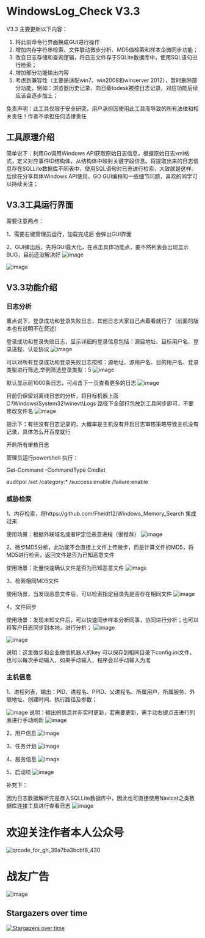 # WindowsLog_Check V3.3
V3.3 主要更新以下内容：
1. 将此前命令行界面换成GUI进行操作
2. 增加内存字符串检索、文件联动微步分析、MD5值检索和样本企微同步功能；
3. 改变日志存储和查询逻辑，将日志文件存于SQLite数据库中，使用SQL语句进行检索；
4. 增加部分功能输出内容
5. 考虑到兼容性（主要是适配win7、win2008和winserver 2012），暂时删除部分功能，例如：浏览器历史记录、向日葵todesk被控日志记录，对应功能后续应该会逐步加上；

免责声明：此工具仅限于安全研究，用户承担因使用此工具而导致的所有法律和相关责任！作者不承担任何法律责任

## 工具原理介绍
简单说下：利用Go调用Windows API获取原始日志信息，根据原始日志xml格式，定义对应事件ID结构体，从结构体中映射关键字段信息。将提取出来的日志信息存在SQLLite数据库不同表中，使用SQL语句对日志进行检索，大致就是这样。后续在分享具体Windows API使用、GO GUI编程和一些细节问题，喜欢的同学可以持续关注；

## V3.3工具运行界面
需要注意两点：

1、需要右键管理员运行，加载完成后 会弹出GUI界面

2、GUI弹出后，先将GUI最大化，在点击具体功能点，要不然列表会出现显示BUG，目前还没解决好
![image](https://github.com/user-attachments/assets/45fe7324-f945-4889-adc2-ab0e547a97c7)

![image](https://github.com/user-attachments/assets/0f5bc79a-3fb4-4ea6-998b-b3c66d3d6a30)

## V3.3功能介绍

### 日志分析
重点说下，登录成功和登录失败日志，其他日志大家自己点着看就行了（前面的版本也有说明不在赘述）

登录成功和登录失败日志，显示详细的登录信息包括：源目地址、目标用户名、登录进程、认证协议
![image](https://github.com/user-attachments/assets/0b4487a6-fdf0-4af6-8eb3-cd88f393be36)

可以对所有登录成功和登录失败日志按照：源地址、源用户名、目的用户名、登录类型进行筛选,举例筛选登录类型：5
![image](https://github.com/user-attachments/assets/3a70ce84-98e8-4bec-89bc-aaf78fd06d29)

默认显示前1000条日志，可点击下一页查看更多的日志
![image](https://github.com/user-attachments/assets/2f286b5e-642c-4cf5-8ae1-3d2d6d33eb1a)

目前仍保留对离线日志的分析，将目标机器上面C:\Windows\System32\winevt\Logs 路径下全部打包放到工具同步即可，不要修改文件名
![image](https://github.com/user-attachments/assets/ddb90142-8314-40ee-ad93-356f51fcbf80)

提示下：有些没有日志记录的，大概率是主机没有开启日志审核策略导致主机没有记录，具体怎么开百度就行

开启所有审核日志

管理员运行powershell 执行：

Get-Command -CommandType Cmdlet

auditpol /set /category:* /success:enable /failure:enable

### 威胁检索
1、内存检索，将https://github.com/Fheidt12/Windows_Memory_Search 集成过来

使用场景：根据外联域名或者IP定位恶意进程（很推荐）
![image](https://github.com/user-attachments/assets/74349e74-2751-496a-a3ca-c0b968551043)


2、微步MD5分析，此功能不会直接上文件上传微步，而是计算文件的MD5，将MD5进行检索，返回文件是否为已知恶意文件

使用场景：批量快速确认文件是否为已知恶意文件
![image](https://github.com/user-attachments/assets/9c9cedfb-3356-425c-9b39-ba40893cbad2)

3、检索相同MD5文件

使用场景，当发现恶意文件后，可以检索指定目录先是否存在相同文件
![image](https://github.com/user-attachments/assets/431619b4-a58e-4a2d-963c-ed022059a514)

4、文件同步

使用场景：发现未知文件后，可以快速同步样本分析同事，协同进行分析；也可以将客户日志同步到本地，进行分析；
![image](https://github.com/user-attachments/assets/1cae6ccb-3c88-4aa7-ae7d-7fd4d51dc274)

![image](https://github.com/user-attachments/assets/0e87ec4a-5cc0-4d05-b759-b16f836cacee)

说明：这里微步和企业微信机器人的key 可以保存到相同目录下config.ini文件，也可以每次手动输入，如果手动输入，程序会以手动输入为准


### 主机信息
1、进程列表，输出：PID、进程名、PPID、父进程名、所属用户、所属服务、外联地址、创建时间、执行路径及参数；

![image](https://github.com/user-attachments/assets/3135e41b-feea-48e9-b780-ad4cca46311d)
说明：输出的信息并非实时更新，若需要更新，需手动右键点击进行列表进行手动刷新
![image](https://github.com/user-attachments/assets/96f86239-f5d7-4b50-9f76-c39bf7fe0ba7)

2、用户信息
![image](https://github.com/user-attachments/assets/86f88cb5-d0a1-4446-a88e-ecb3d4a71c0c)

3、任务计划
![image](https://github.com/user-attachments/assets/08e3b973-4cfd-463f-a2d4-e33ef0c3c147)

4、服务信息
![image](https://github.com/user-attachments/assets/66054c22-1965-4ea7-a1f1-34e819736228)

5、启动项
![image](https://github.com/user-attachments/assets/a319510c-ec06-4592-a923-b7a74e8e3f37)

补充下：

因为日志数据解析完是存入SQLLite数据库中，因此也可直接使用Navicat之类数据库连接工具进行查看日志
![image](https://github.com/user-attachments/assets/733df5ba-0662-428f-bb9c-659a74a3cbcc)

# 欢迎关注作者本人公众号
![qrcode_for_gh_39a7ba3bcbf8_430](https://github.com/user-attachments/assets/3c97dd24-67cb-4e87-b395-8729dcad6860)

# 战友广告
![image](https://github.com/user-attachments/assets/8f00dff5-0b86-43b2-b1aa-488b28609009)

## Stargazers over time
[![Stargazers over time](https://starchart.cc/mifine666/miscan.svg?variant=adaptive)](https://starchart.cc/mifine666/miscan)


